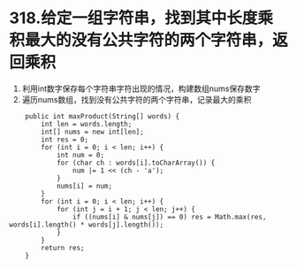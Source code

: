 # 318.给定一组字符串，找到其中长度乘积最大的没有公共字符的两个字符串，返回乘积
1. 利用int数字保存每个字符串字符出现的情况，构建数组nums保存数字
2. 遍历nums数组，找到没有公共字符的两个字符串，记录最大的乘积
```
    public int maxProduct(String[] words) {
        int len = words.length;
        int[] nums = new int[len];
        int res = 0;
        for (int i = 0; i < len; i++) {
            int num = 0;
            for (char ch : words[i].toCharArray()) {
                num |= 1 << (ch - 'a');
            }
            nums[i] = num;
        }
        for (int i = 0; i < len; i++) {
            for (int j = i + 1; j < len; j++) {
                if ((nums[i] & nums[j]) == 0) res = Math.max(res, words[i].length() * words[j].length());
            }
        }
        return res;
    }
```
